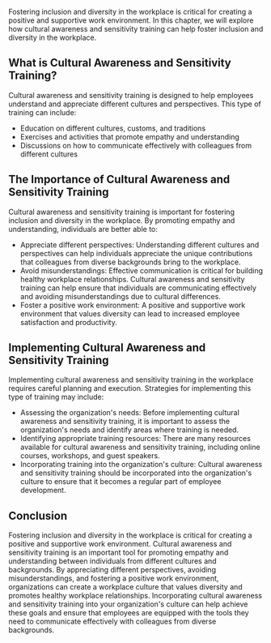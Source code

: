 
Fostering inclusion and diversity in the workplace is critical for creating a positive and supportive work environment. In this chapter, we will explore how cultural awareness and sensitivity training can help foster inclusion and diversity in the workplace.

What is Cultural Awareness and Sensitivity Training?
----------------------------------------------------

Cultural awareness and sensitivity training is designed to help employees understand and appreciate different cultures and perspectives. This type of training can include:

* Education on different cultures, customs, and traditions
* Exercises and activities that promote empathy and understanding
* Discussions on how to communicate effectively with colleagues from different cultures

The Importance of Cultural Awareness and Sensitivity Training
-------------------------------------------------------------

Cultural awareness and sensitivity training is important for fostering inclusion and diversity in the workplace. By promoting empathy and understanding, individuals are better able to:

* Appreciate different perspectives: Understanding different cultures and perspectives can help individuals appreciate the unique contributions that colleagues from diverse backgrounds bring to the workplace.
* Avoid misunderstandings: Effective communication is critical for building healthy workplace relationships. Cultural awareness and sensitivity training can help ensure that individuals are communicating effectively and avoiding misunderstandings due to cultural differences.
* Foster a positive work environment: A positive and supportive work environment that values diversity can lead to increased employee satisfaction and productivity.

Implementing Cultural Awareness and Sensitivity Training
--------------------------------------------------------

Implementing cultural awareness and sensitivity training in the workplace requires careful planning and execution. Strategies for implementing this type of training may include:

* Assessing the organization's needs: Before implementing cultural awareness and sensitivity training, it is important to assess the organization's needs and identify areas where training is needed.
* Identifying appropriate training resources: There are many resources available for cultural awareness and sensitivity training, including online courses, workshops, and guest speakers.
* Incorporating training into the organization's culture: Cultural awareness and sensitivity training should be incorporated into the organization's culture to ensure that it becomes a regular part of employee development.

Conclusion
----------

Fostering inclusion and diversity in the workplace is critical for creating a positive and supportive work environment. Cultural awareness and sensitivity training is an important tool for promoting empathy and understanding between individuals from different cultures and backgrounds. By appreciating different perspectives, avoiding misunderstandings, and fostering a positive work environment, organizations can create a workplace culture that values diversity and promotes healthy workplace relationships. Incorporating cultural awareness and sensitivity training into your organization's culture can help achieve these goals and ensure that employees are equipped with the tools they need to communicate effectively with colleagues from diverse backgrounds.
